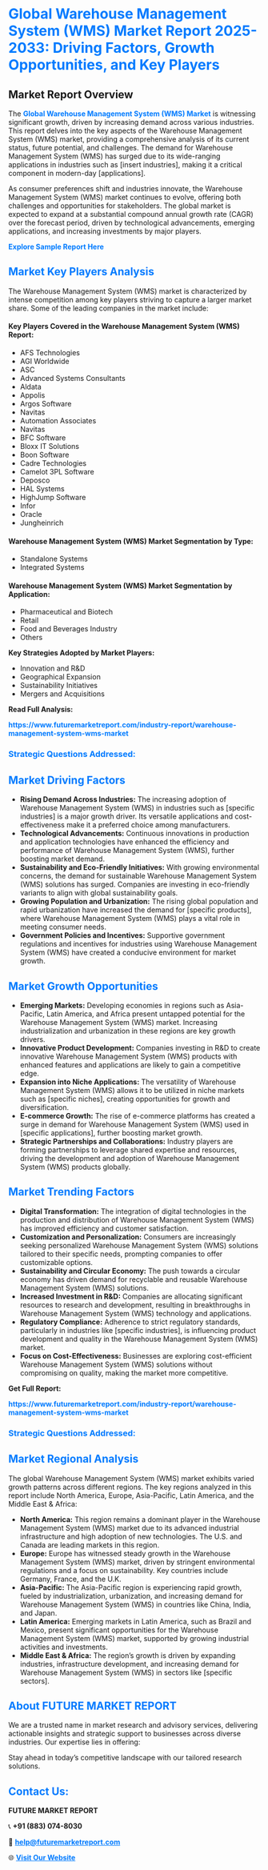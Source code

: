 <h1 style="color: #007BFF;">Global Warehouse Management System (WMS) Market Report 2025-2033: Driving Factors, Growth Opportunities, and Key Players</h1>

<section id="overview">
<h2>Market Report Overview</h2>
<p>The <a href="https://www.futuremarketreport.com/industry-report/warehouse-management-system-wms-market" style="color: #007BFF; text-decoration: none;"><strong>Global Warehouse Management System (WMS) Market</strong></a> is witnessing significant growth, driven by increasing demand across various industries. This report delves into the key aspects of the Warehouse Management System (WMS) market, providing a comprehensive analysis of its current status, future potential, and challenges. The demand for Warehouse Management System (WMS) has surged due to its wide-ranging applications in industries such as [insert industries], making it a critical component in modern-day [applications].</p>
<p>As consumer preferences shift and industries innovate, the Warehouse Management System (WMS) market continues to evolve, offering both challenges and opportunities for stakeholders. The global market is expected to expand at a substantial compound annual growth rate (CAGR) over the forecast period, driven by technological advancements, emerging applications, and increasing investments by major players.</p>
</section>

<section id="overview">
<p><a href="https://www.futuremarketreport.com/request-sample/reportId=99414" style="color: #007BFF; text-decoration: none;"><strong>Explore Sample Report Here</strong></a></p>
</section>

<section id="key-players">
<h2 style="color: #007BFF;">Market Key Players Analysis</h2>
<p>The Warehouse Management System (WMS) market is characterized by intense competition among key players striving to capture a larger market share. Some of the leading companies in the market include:</p>
<h4>Key Players Covered in the Warehouse Management System (WMS) Report:</h4>
<ul><li>AFS Technologies</li><li>AGI Worldwide</li><li>ASC</li><li>Advanced Systems Consultants</li><li>Aldata</li><li>Appolis</li><li>Argos Software</li><li>Navitas</li><li>Automation Associates</li><li>Navitas</li><li>BFC Software</li><li>Bloxx IT Solutions</li><li>Boon Software</li><li>Cadre Technologies</li><li>Camelot 3PL Software</li><li>Deposco</li><li>HAL Systems</li><li>HighJump Software</li><li>Infor</li><li>Oracle</li><li>Jungheinrich</li></ul>
<h4>Warehouse Management System (WMS) Market Segmentation by Type:</h4>
<ul><li>Standalone Systems</li><li>Integrated Systems</li></ul>

<h4>Warehouse Management System (WMS) Market Segmentation by Application:</h4>
<ul><li>Pharmaceutical and Biotech</li><li>Retail</li><li>Food and Beverages Industry</li><li>Others</li></ul>
<p><strong>Key Strategies Adopted by Market Players:</strong></p>
<ul>
<li>Innovation and R&D</li>
<li>Geographical Expansion</li>
<li>Sustainability Initiatives</li>
<li>Mergers and Acquisitions</li>
</ul>
</section>

<section>
<p><strong>Read Full Analysis: </strong></p><a href="https://www.futuremarketreport.com/industry-report/warehouse-management-system-wms-market" style="color: #007BFF; text-decoration: none;"><strong>https://www.futuremarketreport.com/industry-report/warehouse-management-system-wms-market</strong></a>
<h3 style="color: #007BFF;">Strategic Questions Addressed:</h3>
</section>

<section id="driving-factors">
<h2 style="color: #007BFF;">Market Driving Factors</h2>
<ul>
<li><strong>Rising Demand Across Industries:</strong> The increasing adoption of Warehouse Management System (WMS) in industries such as [specific industries] is a major growth driver. Its versatile applications and cost-effectiveness make it a preferred choice among manufacturers.</li>
<li><strong>Technological Advancements:</strong> Continuous innovations in production and application technologies have enhanced the efficiency and performance of Warehouse Management System (WMS), further boosting market demand.</li>
<li><strong>Sustainability and Eco-Friendly Initiatives:</strong> With growing environmental concerns, the demand for sustainable Warehouse Management System (WMS) solutions has surged. Companies are investing in eco-friendly variants to align with global sustainability goals.</li>
<li><strong>Growing Population and Urbanization:</strong> The rising global population and rapid urbanization have increased the demand for [specific products], where Warehouse Management System (WMS) plays a vital role in meeting consumer needs.</li>
<li><strong>Government Policies and Incentives:</strong> Supportive government regulations and incentives for industries using Warehouse Management System (WMS) have created a conducive environment for market growth.</li>
</ul>
</section>

<section id="growth-opportunities">
<h2 style="color: #007BFF;">Market Growth Opportunities</h2>
<ul>
<li><strong>Emerging Markets:</strong> Developing economies in regions such as Asia-Pacific, Latin America, and Africa present untapped potential for the Warehouse Management System (WMS) market. Increasing industrialization and urbanization in these regions are key growth drivers.</li>
<li><strong>Innovative Product Development:</strong> Companies investing in R&D to create innovative Warehouse Management System (WMS) products with enhanced features and applications are likely to gain a competitive edge.</li>
<li><strong>Expansion into Niche Applications:</strong> The versatility of Warehouse Management System (WMS) allows it to be utilized in niche markets such as [specific niches], creating opportunities for growth and diversification.</li>
<li><strong>E-commerce Growth:</strong> The rise of e-commerce platforms has created a surge in demand for Warehouse Management System (WMS) used in [specific applications], further boosting market growth.</li>
<li><strong>Strategic Partnerships and Collaborations:</strong> Industry players are forming partnerships to leverage shared expertise and resources, driving the development and adoption of Warehouse Management System (WMS) products globally.</li>
</ul>
</section>

<section id="trending-factors">
<h2 style="color: #007BFF;">Market Trending Factors</h2>
<ul>
<li><strong>Digital Transformation:</strong> The integration of digital technologies in the production and distribution of Warehouse Management System (WMS) has improved efficiency and customer satisfaction.</li>
<li><strong>Customization and Personalization:</strong> Consumers are increasingly seeking personalized Warehouse Management System (WMS) solutions tailored to their specific needs, prompting companies to offer customizable options.</li>
<li><strong>Sustainability and Circular Economy:</strong> The push towards a circular economy has driven demand for recyclable and reusable Warehouse Management System (WMS) solutions.</li>
<li><strong>Increased Investment in R&D:</strong> Companies are allocating significant resources to research and development, resulting in breakthroughs in Warehouse Management System (WMS) technology and applications.</li>
<li><strong>Regulatory Compliance:</strong> Adherence to strict regulatory standards, particularly in industries like [specific industries], is influencing product development and quality in the Warehouse Management System (WMS) market.</li>
<li><strong>Focus on Cost-Effectiveness:</strong> Businesses are exploring cost-efficient Warehouse Management System (WMS) solutions without compromising on quality, making the market more competitive.</li>
</ul>
</section>

<section>
<p><strong>Get Full Report: </strong></p><a href="https://www.futuremarketreport.com/industry-report/warehouse-management-system-wms-market" style="color: #007BFF; text-decoration: none;"><strong>https://www.futuremarketreport.com/industry-report/warehouse-management-system-wms-market</strong></a>
<h3 style="color: #007BFF;">Strategic Questions Addressed:</h3>
</section>


<section id="regional-analysis">
<h2 style="color: #007BFF;">Market Regional Analysis</h2>
<p>The global Warehouse Management System (WMS) market exhibits varied growth patterns across different regions. The key regions analyzed in this report include North America, Europe, Asia-Pacific, Latin America, and the Middle East & Africa:</p>
<ul>
<li><strong>North America:</strong> This region remains a dominant player in the Warehouse Management System (WMS) market due to its advanced industrial infrastructure and high adoption of new technologies. The U.S. and Canada are leading markets in this region.</li>
<li><strong>Europe:</strong> Europe has witnessed steady growth in the Warehouse Management System (WMS) market, driven by stringent environmental regulations and a focus on sustainability. Key countries include Germany, France, and the U.K.</li>
<li><strong>Asia-Pacific:</strong> The Asia-Pacific region is experiencing rapid growth, fueled by industrialization, urbanization, and increasing demand for Warehouse Management System (WMS) in countries like China, India, and Japan.</li>
<li><strong>Latin America:</strong> Emerging markets in Latin America, such as Brazil and Mexico, present significant opportunities for the Warehouse Management System (WMS) market, supported by growing industrial activities and investments.</li>
<li><strong>Middle East & Africa:</strong> The region’s growth is driven by expanding industries, infrastructure development, and increasing demand for Warehouse Management System (WMS) in sectors like [specific sectors].</li>
</ul>
</section>

<footer>
<h2 style="color: #007BFF;">About FUTURE MARKET REPORT</h2>
<p>We are a trusted name in market research and advisory services, delivering actionable insights and strategic support to businesses across diverse industries. Our expertise lies in offering:</p>

<p>Stay ahead in today’s competitive landscape with our tailored research solutions.</p>

<h2 style="color: #007BFF;">Contact Us:</h2>
<p><strong>FUTURE MARKET REPORT</strong></p>
<p>📞 <strong>+91 (883) 074-8030</strong></p>
<p>📧 <strong><a href="mailto:help@futuremarketreport.com" style="color: #007BFF;">help@futuremarketreport.com</a></strong></p>
<p>🌐 <strong><a href="https://www.futuremarketreport.com/" style="color: #007BFF;">Visit Our Website</a></strong></p>
</footer>